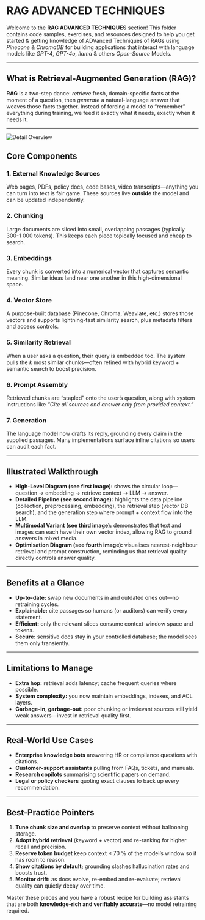 # RAG ADVANCED TECHNIQUES

Welcome to the **RAG ADVANCED TECHNIQUES** section! This folder contains code samples, exercises, and resources designed to help you get started & getting knowledge of ADVanced Techniques of RAGs using *Pinecone* & *ChromaDB* for building applications that interact with language models like *GPT-4*, *GPT-4o*, *llama* & others *Open-Source* Models.

---

## What is Retrieval-Augmented Generation (RAG)?

**RAG** is a two-step dance: *retrieve* fresh, domain-specific facts at the moment of a question, then *generate* a natural-language answer that weaves those facts together.  Instead of forcing a model to “remember” everything during training, we feed it exactly what it needs, exactly when it needs it.

---

![Detail Overview](https://myapplication-logos.s3.ap-south-1.amazonaws.com/Detailed+Overview+RAG.jpg)

## Core Components

### 1. External Knowledge Sources

Web pages, PDFs, policy docs, code bases, video transcripts—anything you can turn into text is fair game.  These sources live **outside** the model and can be updated independently.

### 2. Chunking

Large documents are sliced into small, overlapping passages (typically 300-1 000 tokens).  This keeps each piece topically focused and cheap to search.

### 3. Embeddings

Every chunk is converted into a numerical vector that captures semantic meaning.  Similar ideas land near one another in this high-dimensional space.

### 4. Vector Store

A purpose-built database (Pinecone, Chroma, Weaviate, etc.) stores those vectors and supports lightning-fast similarity search, plus metadata filters and access controls.

### 5. Similarity Retrieval

When a user asks a question, their query is embedded too.  The system pulls the *k* most similar chunks—often refined with hybrid keyword + semantic search to boost precision.

### 6. Prompt Assembly

Retrieved chunks are “stapled” onto the user’s question, along with system instructions like *“Cite all sources and answer only from provided context.”*

### 7. Generation

The language model now drafts its reply, grounding every claim in the supplied passages.  Many implementations surface inline citations so users can audit each fact.

---

## Illustrated Walkthrough

* **High-Level Diagram (see first image):** shows the circular loop—question → embedding → retrieve context → LLM → answer.  
* **Detailed Pipeline (see second image):** highlights the data pipeline (collection, preprocessing, embedding), the retrieval step (vector DB search), and the generation step where prompt + context flow into the LLM.  
* **Multimodal Variant (see third image):** demonstrates that text and images can each have their own vector index, allowing RAG to ground answers in mixed media.  
* **Optimisation Diagram (see fourth image):** visualises nearest-neighbour retrieval and prompt construction, reminding us that retrieval quality directly controls answer quality.

---

## Benefits at a Glance

* **Up-to-date:** swap new documents in and outdated ones out—no retraining cycles.  
* **Explainable:** cite passages so humans (or auditors) can verify every statement.  
* **Efficient:** only the relevant slices consume context-window space and tokens.  
* **Secure:** sensitive docs stay in your controlled database; the model sees them only transiently.

---

## Limitations to Manage

* **Extra hop:** retrieval adds latency; cache frequent queries where possible.  
* **System complexity:** you now maintain embeddings, indexes, and ACL layers.  
* **Garbage-in, garbage-out:** poor chunking or irrelevant sources still yield weak answers—invest in retrieval quality first.

---

## Real-World Use Cases

* **Enterprise knowledge bots** answering HR or compliance questions with citations.  
* **Customer-support assistants** pulling from FAQs, tickets, and manuals.  
* **Research copilots** summarising scientific papers on demand.  
* **Legal or policy checkers** quoting exact clauses to back up every recommendation.

---

## Best-Practice Pointers

1. **Tune chunk size and overlap** to preserve context without ballooning storage.  
2. **Adopt hybrid retrieval** (keyword + vector) and re-ranking for higher recall and precision.  
3. **Reserve token budget** keep context ≤ 70 % of the model’s window so it has room to reason.  
4. **Show citations by default;** grounding slashes hallucination rates and boosts trust.  
5. **Monitor drift:** as docs evolve, re-embed and re-evaluate; retrieval quality can quietly decay over time.

Master these pieces and you have a robust recipe for building assistants that are both **knowledge-rich and verifiably accurate**—no model retraining required.